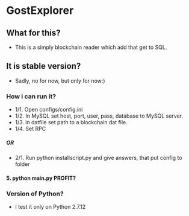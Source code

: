 # GostExplorer

## What for this?
 - This is a simply blockchain reader which add that get to SQL.
## It is stable version?
 - Sadly, no for now, but only for now:)
### How i can run it?
 - 1/1. Open configs/config.ini
 - 1/2. In MySQL set host, port, user, pass, database to MySQL server.
 - 1/3. in datfile set path to a blockchain dat file.
 - 1/4. Set RPC
 ##### OR
 - 2/1. Run python installscript.py and give answers, that put config to folder
#### 5. python main.py PROFIT?
### Version of Python?
 - I test it only on Python 2.7.12
